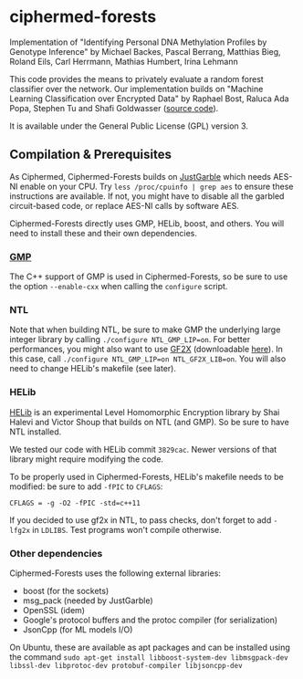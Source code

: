 # ciphermed-forests
Implementation of "Identifying Personal DNA Methylation Profiles by Genotype Inference" by Michael Backes, Pascal Berrang, Matthias Bieg, Roland Eils, Carl Herrmann, Mathias Humbert, Irina Lehmann

This code provides the means to privately evaluate a random forest classifier over the network.
Our implementation builds on "Machine Learning Classification over Encrypted Data" by Raphael Bost, Raluca Ada Popa, Stephen Tu and Shafi Goldwasser ([source code](https://github.com/rbost/ciphermed)).
 
It is available under the General Public License (GPL) version 3.
 
## Compilation & Prerequisites

As Ciphermed, Ciphermed-Forests builds on [JustGarble](http://cseweb.ucsd.edu/groups/justgarble/) which needs AES-NI enable on your CPU. Try `less /proc/cpuinfo | grep aes` to ensure these instructions are available. If not, you might have to disable all the garbled circuit-based code, or replace AES-NI calls by software AES.

Ciphermed-Forests directly uses GMP, HELib, boost, and others. You will need to install these and their own dependencies.

### [GMP](https://gmplib.org)

The C++ support of GMP is used in Ciphermed-Forests, so be sure to use the option `--enable-cxx` when calling the `configure` script.

### NTL

Note that when building NTL, be sure to make GMP the underlying large integer library by calling `./configure NTL_GMP_LIP=on`.
For better performances, you might also want to use [GF2X](https://gforge.inria.fr/projects/gf2x/) (downloadable [here](https://gforge.inria.fr/frs/download.php/file/30873/gf2x-1.1.tar.gz)). 
In this case, call `./configure NTL_GMP_LIP=on NTL_GF2X_LIB=on`.
You will also need to change HELib's makefile (see later).

### HELib

[HELib](https://github.com/shaih/HElib) is an experimental Level Homomorphic Encryption library by Shai Halevi and Victor Shoup that builds on NTL (and GMP). So be sure to have NTL installed.

We tested our code with HELib commit `3829cac`. Newer versions of that library might require modifying the code.

To be properly used in Ciphermed-Forests, HELib's makefile needs to be modified: be sure to add `-fPIC` to `CFLAGS`:

``CFLAGS = -g -O2 -fPIC -std=c++11``

If you decided to use gf2x in NTL, to pass checks, don't forget to add `-lfg2x` in `LDLIBS`. Test programs won't compile otherwise. 

### Other dependencies

Ciphermed-Forests uses the following external libraries:

* boost (for the sockets)
* msg_pack (needed by JustGarble)
* OpenSSL (idem)
* Google's protocol buffers and the protoc compiler (for serialization)
* JsonCpp (for ML models I/O)


On Ubuntu, these are available as apt packages and can be installed using the command
``sudo apt-get install libboost-system-dev libmsgpack-dev libssl-dev libprotoc-dev protobuf-compiler libjsoncpp-dev
``

